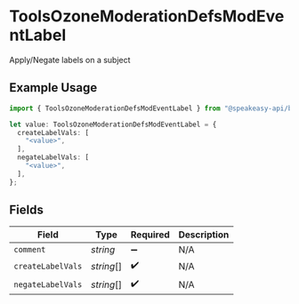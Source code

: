 # ToolsOzoneModerationDefsModEventLabel

Apply/Negate labels on a subject

## Example Usage

```typescript
import { ToolsOzoneModerationDefsModEventLabel } from "@speakeasy-api/bluesky/models/components";

let value: ToolsOzoneModerationDefsModEventLabel = {
  createLabelVals: [
    "<value>",
  ],
  negateLabelVals: [
    "<value>",
  ],
};
```

## Fields

| Field              | Type               | Required           | Description        |
| ------------------ | ------------------ | ------------------ | ------------------ |
| `comment`          | *string*           | :heavy_minus_sign: | N/A                |
| `createLabelVals`  | *string*[]         | :heavy_check_mark: | N/A                |
| `negateLabelVals`  | *string*[]         | :heavy_check_mark: | N/A                |